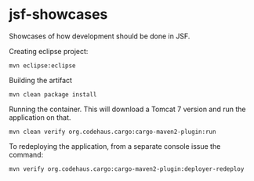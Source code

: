 # jsf-showcases

Showcases of how development should be done in JSF.

Creating eclipse project:
  
  `mvn eclipse:eclipse`
  
Building the artifact

  `mvn clean package install`
  
Running the container. This will download a Tomcat 7 version and run the application on that.
  
  `mvn clean verify org.codehaus.cargo:cargo-maven2-plugin:run`
  
To redeploying the application, from a separate console issue the command:

  `mvn verify org.codehaus.cargo:cargo-maven2-plugin:deployer-redeploy`
